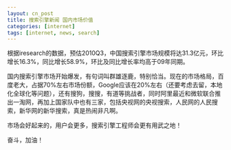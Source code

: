 ```yaml
---
layout: cn_post
title: 搜索引擎新闻 国内市场价值
categories: [internet]
tags: [internet, news, search]
---
```


根据iresearch的数据，预估2010Q3，中国搜索引擎市场规模将达31.3亿元，环比增长16.3%，同比增长58.9%，环比及同比增长率均高于09年同期。

国内搜索引擎市场开始爆发，有句词叫群雄逐鹿，特别恰当。现在的市场格局，百度老大，占据70%左右市场份额，Google应该在20%左右（还要考虑去留，本地化全球化等问题），还有搜狗，搜搜，有道等挑战者，同时阿里最近和微软联合推出一淘网，再加上国家队中也有三家，包括央视网的央视搜索，人民网的人民搜索，新华网的新华搜索，真是热闹非凡啊。

市场会好起来的，用户会更多，搜索引擎工程师会更有用武之地！

奋斗，加油！

